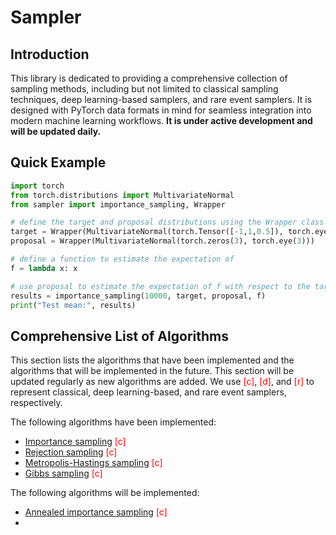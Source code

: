 # Sampler

## Introduction

This library is dedicated to providing a comprehensive collection of sampling methods, including but not limited to classical sampling techniques, deep learning-based samplers, and rare event samplers. It is designed with PyTorch data formats in mind for seamless integration into modern machine learning workflows. **It is under active development and will be updated daily.** 

## Quick Example

```python
import torch
from torch.distributions import MultivariateNormal
from sampler import importance_sampling, Wrapper

# define the target and proposal distributions using the Wrapper class
target = Wrapper(MultivariateNormal(torch.Tensor([-1,1,0.5]), torch.eye(3)))
proposal = Wrapper(MultivariateNormal(torch.zeros(3), torch.eye(3)))

# define a function to estimate the expectation of
f = lambda x: x

# use proposal to estimate the expectation of f with respect to the target
results = importance_sampling(10000, target, proposal, f)
print("Test mean:", results)

```

## Comprehensive List of Algorithms

This section lists the algorithms that have been implemented and the algorithms that will be implemented in the future. This section will be updated regularly as new algorithms are added. We use <font color='red'>[c]</font>, <font color='red'>[d]</font>, and <font color='red'>[r]</font> to represent classical, deep learning-based, and rare event samplers, respectively.


The following algorithms have been implemented:

- [Importance sampling](https://www.microsoft.com/en-us/research/uploads/prod/2006/01/Bishop-Pattern-Recognition-and-Machine-Learning-2006.pdf) <font color='red'>[c]</font>
- [Rejection sampling](https://www.microsoft.com/en-us/research/uploads/prod/2006/01/Bishop-Pattern-Recognition-and-Machine-Learning-2006.pdf) <font color='red'>[c]</font>
- [Metropolis-Hastings sampling](https://www.microsoft.com/en-us/research/uploads/prod/2006/01/Bishop-Pattern-Recognition-and-Machine-Learning-2006.pdf) <font color='red'>[c]</font>
- [Gibbs sampling](https://www.microsoft.com/en-us/research/uploads/prod/2006/01/Bishop-Pattern-Recognition-and-Machine-Learning-2006.pdf) <font color='red'>[c]</font>

The following algorithms will be implemented:

- [Annealed importance sampling](https://arxiv.org/abs/physics/9803008) <font color='red'>[c]</font>
- 
